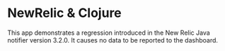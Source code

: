 NewRelic & Clojure
==================

This app demonstrates a regression introduced in the New Relic Java notifier version 3.2.0.  It causes no data to be reported to the dashboard.


